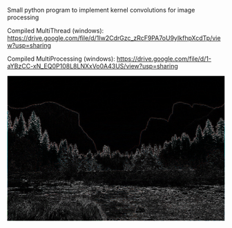 Small python program to implement kernel convolutions for image processing

Compiled MultiThread (windows): https://drive.google.com/file/d/1Iw2CdrGzc_zRcF9PA7oU9yIkfhpXcdTp/view?usp=sharing

Compiled MultiProcessing (windows): https://drive.google.com/file/d/1-aYBzCC-xN_EQ0P108L8LNXxVo0A43US/view?usp=sharing

![alt text](https://github.com/Joshua-Micheletti/KernelConvolution/blob/master/img/processed.png?raw=true)
